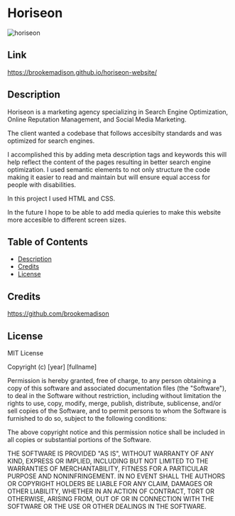 # Horiseon
![horiseon](https://user-images.githubusercontent.com/83384131/123344029-f91c8e00-d520-11eb-8996-ebb10655530f.png)

## Link

https://brookemadison.github.io/horiseon-website/

## Description 

Horiseon is a marketing agency specializing in Search Engine Optimization, Online Reputation Management, and Social Media Marketing.

The client wanted a codebase that follows accesibilty standards and was optimized for search engines. 

I accomplished this by adding meta description tags and keywords this will help reflect the content of the pages resulting in better search engine optimization. I used semantic elements to not only structure the code making it easier to read and maintain but will ensure equal access for people with disabilities.

In this project I used HTML and CSS.

In the future I hope to be able to add media quieries to make this website more accesible to different screen sizes.


## Table of Contents

* [Description](description)
* [Credits](#credits)
* [License](#license)


## Credits

https://github.com/brookemadison


## License

MIT License

Copyright (c) [year] [fullname]

Permission is hereby granted, free of charge, to any person obtaining a copy
of this software and associated documentation files (the "Software"), to deal
in the Software without restriction, including without limitation the rights
to use, copy, modify, merge, publish, distribute, sublicense, and/or sell
copies of the Software, and to permit persons to whom the Software is
furnished to do so, subject to the following conditions:

The above copyright notice and this permission notice shall be included in all
copies or substantial portions of the Software.

THE SOFTWARE IS PROVIDED "AS IS", WITHOUT WARRANTY OF ANY KIND, EXPRESS OR
IMPLIED, INCLUDING BUT NOT LIMITED TO THE WARRANTIES OF MERCHANTABILITY,
FITNESS FOR A PARTICULAR PURPOSE AND NONINFRINGEMENT. IN NO EVENT SHALL THE
AUTHORS OR COPYRIGHT HOLDERS BE LIABLE FOR ANY CLAIM, DAMAGES OR OTHER
LIABILITY, WHETHER IN AN ACTION OF CONTRACT, TORT OR OTHERWISE, ARISING FROM,
OUT OF OR IN CONNECTION WITH THE SOFTWARE OR THE USE OR OTHER DEALINGS IN THE
SOFTWARE.
